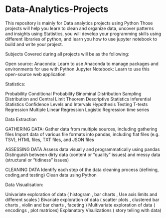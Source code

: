 # Data-Analytics-Projects
This repository is mainly for Data analytics projects using Python
Those projects will help you learn to clean and organize data, uncover patterns and insights using Statistics, you will develop your programming skills using  different libraries of python, and learn you how to use jupyter notebook to build and write your project.


Subjects Covered during all projects will be as the following:

Open source:
Anaconda: Learn to use Anaconda to manage packages and environments for use with Python
Jupyter Notebook: Learn to use this open-source web application


Statistics:

Probability
Conditional Probability
Binominal Distribution
Sampling Distribution and Central Limit Theorem
Descriptive Statistics
Inferential Statistics
Confidence Levels and Intervals
Hypothesis Testing
T-tests 
Regression
Multiple Linear Regression
Logistic Regression
time series

Data Extraction

GATHERING DATA:
Gather data from multiple sources, including gathering files
Import data of various file formats into pandas, including flat files (e.g. TSV), HTML files, TXT files, and JSON files


ASSESSING DATA
Assess data visually and programmatically using pandas
Distinguish between dirty data (content or “quality” issues) and messy data (structural or “tidiness” issues)

CLEANING DATA
Identify each step of the data cleaning process (defining, coding,and testing)
Clean data using Python

Data Visualisation:

Univariate exploration of data ( histogram , bar charts , Use axis limits and different scales )
Bivariate exploration of data ( scatter plots , clustered bar charts , violin and bar charts , faceting )
Multivariate exploration of data ( encodings , plot matrices)
Explanatory Visulizations ( story telling with data)

